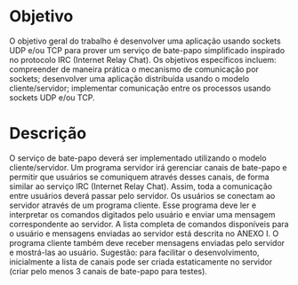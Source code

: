 # Objetivo
O objetivo geral do trabalho é desenvolver uma aplicação usando sockets UDP e/ou TCP para
prover um serviço de bate-papo simplificado inspirado no protocolo IRC (Internet Relay
Chat). Os objetivos específicos incluem:
  compreender de maneira prática o mecanismo de comunicação por sockets;
  desenvolver uma aplicação distribuída usando o modelo cliente/servidor;
  implementar comunicação entre os processos usando sockets UDP e/ou TCP.

# Descrição
O serviço de bate-papo deverá ser implementado utilizando o modelo cliente/servidor. Um
programa servidor irá gerenciar canais de bate-papo e permitir que usuários se comuniquem
através desses canais, de forma similar ao serviço IRC (Internet Relay Chat). Assim, toda a
comunicação entre usuários deverá passar pelo servidor. Os usuários se conectam ao servidor
através de um programa cliente. Esse programa deve ler e interpretar os comandos digitados
pelo usuário e enviar uma mensagem correspondente ao servidor.
A lista completa de comandos disponíveis para o usuário e mensagens enviadas ao servidor
está descrita no ANEXO I. O programa cliente também deve receber mensagens enviadas
pelo servidor e mostrá-las ao usuário.
Sugestão: para facilitar o desenvolvimento, inicialmente a lista de canais pode ser criada
estaticamente no servidor (criar pelo menos 3 canais de bate-papo para testes).
